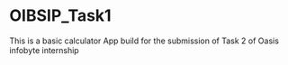 # OIBSIP_Task1

This is a basic calculator App build for the submission of Task 2 of Oasis infobyte internship
